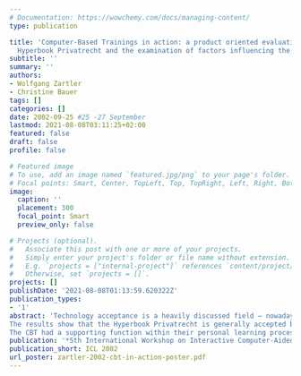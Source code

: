 ```yaml
---
# Documentation: https://wowchemy.com/docs/managing-content/
type: publication

title: 'Computer-Based Trainings in action: a product oriented evaluation of the CBT
  Hyperbook Privatrecht and the examination of factors influencing the use of CBTs'
subtitle: ''
summary: ''
authors:
- Wolfgang Zartler
- Christine Bauer
tags: []
categories: []
date: 2002-09-25 #25 -27 September
lastmod: 2021-08-08T03:11:25+02:00
featured: false
draft: false
profile: false

# Featured image
# To use, add an image named `featured.jpg/png` to your page's folder.
# Focal points: Smart, Center, TopLeft, Top, TopRight, Left, Right, BottomLeft, Bottom, BottomRight.
image:
  caption: ''
  placement: 300
  focal_point: Smart
  preview_only: false

# Projects (optional).
#   Associate this post with one or more of your projects.
#   Simply enter your project's folder or file name without extension.
#   E.g. `projects = ["internal-project"]` references `content/project/deep-learning/index.md`.
#   Otherwise, set `projects = []`.
projects: []
publishDate: '2021-08-08T01:13:59.620322Z'
publication_types:
- '1'
abstract: 'Technology acceptance is a heavily discussed field – nowadays, especially in the context of multimedia products. This paper is about the evaluation of the Hyperbook Privatrecht – a CBT that contains the basics of Austrian Civil Law. After the first use at the University of Applied Sciences Vienna, its acceptance was evaluated. Both product-based factors and general acceptance factors, were analysed considering various parameters of acceptance research.
The results show that the Hyperbook Privatrecht is generally accepted by the students.
The CBT had a supporting function within their personal learning processes. Additionally, some of the general acceptance factors had an impact in this case. The results of this evaluation encourage the further integration of CBTs within teaching.'
publication: '*5th International Workshop on Interactive Computer-Aided Learning*'
publication_short: ICL 2002
url_poster: zartler-2002-cbt-in-action-poster.pdf
---
```

